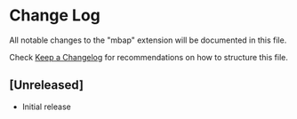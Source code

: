 # Change Log

All notable changes to the "mbap" extension will be documented in this file.

Check [Keep a Changelog](http://keepachangelog.com/) for recommendations on how to structure this file.

## [Unreleased]

- Initial release
